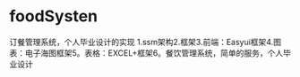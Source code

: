# foodSysten
订餐管理系统，个人毕业设计的实现
1.ssm架构2.框架3.前端：Easyui框架4.图表：电子海图框架5。表格：EXCEL+框架6。餐饮管理系统，简单的服务，个人毕业设计
